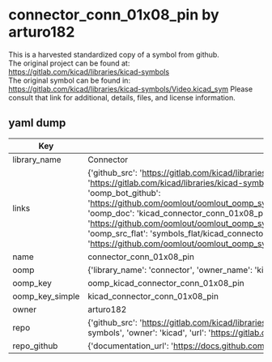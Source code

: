 # connector_conn_01x08_pin by arturo182  
This is a harvested standardized copy of a symbol from github.  
The original project can be found at:  
https://gitlab.com/kicad/libraries/kicad-symbols  
The original symbol can be found in:
https://gitlab.com/kicad/libraries/kicad-symbols/Video.kicad_sym
Please consult that link for additional, details, files, and license information.  
## yaml dump  
| Key | Value |  
| --- | --- |  
| library_name | Connector |  
| links | {'github_src': 'https://gitlab.com/kicad/libraries/kicad-symbols/Video.kicad_sym', 'github_src_repo': 'https://gitlab.com/kicad/libraries/kicad-symbols', 'oomp_bot': 'kicad_connector_conn_01x08_pin/working', 'oomp_bot_github': 'https://github.com/oomlout/oomlout_oomp_symbol_bot/tree/main/kicad_connector_conn_01x08_pin/working', 'oomp_doc': 'kicad_connector_conn_01x08_pin/working', 'oomp_doc_github': 'https://github.com/oomlout/oomlout_oomp_symbol_doc/tree/main/kicad_connector_conn_01x08_pin/working', 'oomp_src_flat': 'symbols_flat/kicad_connector_conn_01x08_pin/working', 'oomp_src_flat_github': 'https://github.com/oomlout/oomlout_oomp_symbol_src/tree/main/kicad_connector_conn_01x08_pin/working'} |  
| name | connector_conn_01x08_pin |  
| oomp | {'library_name': 'connector', 'owner_name': 'kicad', 'symbol_name': 'connector_conn_01x08_pin'} |  
| oomp_key | oomp_kicad_connector_conn_01x08_pin |  
| oomp_key_simple | kicad_connector_conn_01x08_pin |  
| owner | arturo182 |  
| repo | {'github_src': 'https://gitlab.com/kicad/libraries/kicad-symbols/Video.kicad_sym', 'name': 'libraries/kicad-symbols', 'owner': 'kicad', 'url': 'https://gitlab.com/kicad/libraries/kicad-symbols'} |  
| repo_github | {'documentation_url': 'https://docs.github.com/rest/repos/repos#get-a-repository', 'message': 'Not Found'} |  

